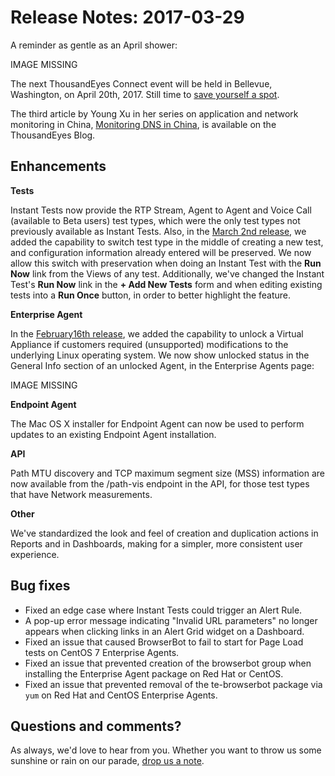 # Release Notes: 2017-03-29

A reminder as gentle as an April shower:

IMAGE MISSING

The next ThousandEyes Connect event will be held in Bellevue, Washington, on April 20th, 2017.  Still time to [save yourself a spot](http://www.thousandeyes.com/events/connect).

The third article by Young Xu in her series on application and network monitoring in China, [Monitoring DNS in China](https://blog.thousandeyes.com/monitoring-dns-in-china/), is available on the ThousandEyes Blog.

## Enhancements

**Tests**

Instant Tests now provide the RTP Stream, Agent to Agent and Voice Call \(available to Beta users\) test types, which were the only test types not previously available as Instant Tests.  Also, in the [March 2nd release](https://success.thousandeyes.com/PublicArticlePage?articleIdParam=kA044000000CnwuCAC), we added the capability to switch test type in the middle of creating a new test, and configuration information already entered will be preserved.  We now allow this switch with preservation when doing an Instant Test with the **Run Now** link from the Views of any test. Additionally, we've changed the Instant Test's **Run Now** link in the **+ Add New Tests** form and when editing existing tests into a **Run Once** button, in order to better highlight the feature.

**Enterprise Agent**

In the [February16th release](https://success.thousandeyes.com/PublicArticlePage?articleIdParam=kA044000000CntvCAC), we added the capability to unlock a Virtual Appliance if customers required \(unsupported\) modifications to the underlying Linux operating system.  We now show unlocked status in the General Info section of an unlocked Agent, in the Enterprise Agents page:

IMAGE MISSING

  
**Endpoint Agent**

 The Mac OS X installer for Endpoint Agent can now be used to perform updates to an existing Endpoint Agent installation.

**API**

Path MTU discovery and TCP maximum segment size \(MSS\) information are now available from the /path-vis endpoint in the API, for those test types that have Network measurements.

**Other**

We've standardized the look and feel of creation and duplication actions in Reports and in Dashboards, making for a simpler, more consistent user experience.

## Bug fixes

* Fixed an edge case where Instant Tests could trigger an Alert Rule.
* A pop-up error message indicating "Invalid URL parameters" no longer appears when clicking links in an Alert Grid widget on a Dashboard.
* Fixed an issue that caused BrowserBot to fail to start for Page Load tests on CentOS 7 Enterprise Agents.
* Fixed an issue that prevented creation of the browserbot group when installing the Enterprise Agent package on Red Hat or CentOS.
* Fixed an issue that prevented removal of the te-browserbot package via  `yum` on Red Hat and CentOS Enterprise Agents.

## Questions and comments?

 As always, we'd love to hear from you.  Whether you want to throw us some sunshine or rain on our parade, [drop us a note](mailto:support@thousandeyes.com?subject=Release+Notes+2017-02-16).

